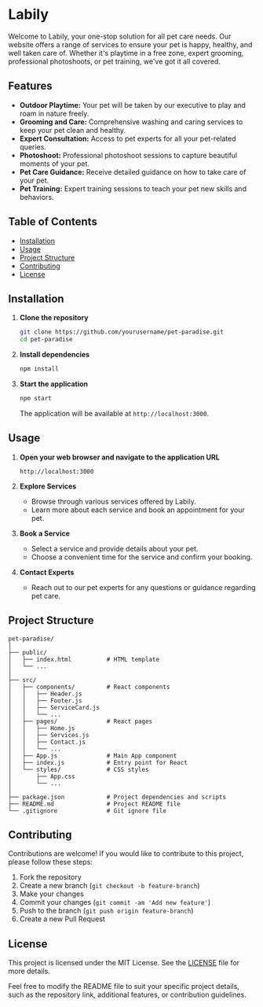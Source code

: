 
# Labily

Welcome to Labily, your one-stop solution for all pet care needs. Our website offers a range of services to ensure your pet is happy, healthy, and well taken care of. Whether it's playtime in a free zone, expert grooming, professional photoshoots, or pet training, we've got it all covered.

## Features

- **Outdoor Playtime:** Your pet will be taken by our executive to play and roam in nature freely.
- **Grooming and Care:** Comprehensive washing and caring services to keep your pet clean and healthy.
- **Expert Consultation:** Access to pet experts for all your pet-related queries.
- **Photoshoot:** Professional photoshoot sessions to capture beautiful moments of your pet.
- **Pet Care Guidance:** Receive detailed guidance on how to take care of your pet.
- **Pet Training:** Expert training sessions to teach your pet new skills and behaviors.

## Table of Contents

- [Installation](#installation)
- [Usage](#usage)
- [Project Structure](#project-structure)
- [Contributing](#contributing)
- [License](#license)

## Installation

1. **Clone the repository**
    ```bash
    git clone https://github.com/yourusername/pet-paradise.git
    cd pet-paradise
    ```

2. **Install dependencies**
    ```bash
    npm install
    ```

3. **Start the application**
    ```bash
    npm start
    ```

    The application will be available at `http://localhost:3000`.

## Usage

1. **Open your web browser and navigate to the application URL**
    ```plaintext
    http://localhost:3000
    ```

2. **Explore Services**
    - Browse through various services offered by Labily.
    - Learn more about each service and book an appointment for your pet.

3. **Book a Service**
    - Select a service and provide details about your pet.
    - Choose a convenient time for the service and confirm your booking.

4. **Contact Experts**
    - Reach out to our pet experts for any questions or guidance regarding pet care.

## Project Structure

```plaintext
pet-paradise/
│
├── public/
│   ├── index.html          # HTML template
│   └── ...
│
├── src/
│   ├── components/         # React components
│   │   ├── Header.js
│   │   ├── Footer.js
│   │   ├── ServiceCard.js
│   │   └── ...
│   ├── pages/              # React pages
│   │   ├── Home.js
│   │   ├── Services.js
│   │   ├── Contact.js
│   │   └── ...
│   ├── App.js              # Main App component
│   ├── index.js            # Entry point for React
│   └── styles/             # CSS styles
│       ├── App.css
│       └── ...
│
├── package.json            # Project dependencies and scripts
├── README.md               # Project README file
└── .gitignore              # Git ignore file
```

## Contributing

Contributions are welcome! If you would like to contribute to this project, please follow these steps:

1. Fork the repository
2. Create a new branch (`git checkout -b feature-branch`)
3. Make your changes
4. Commit your changes (`git commit -am 'Add new feature'`)
5. Push to the branch (`git push origin feature-branch`)
6. Create a new Pull Request

## License

This project is licensed under the MIT License. See the [LICENSE](LICENSE) file for more details.


Feel free to modify the README file to suit your specific project details, such as the repository link, additional features, or contribution guidelines.
